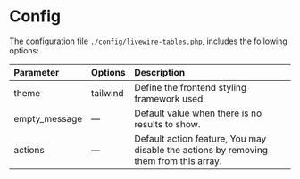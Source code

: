 # Config

The configuration file `./config/livewire-tables.php`, includes the following options:

| Parameter | Options | Description |
| :---------- |:------------| :-----------| 
| theme | tailwind | Define the frontend styling framework used. |
| empty_message | — | Default value when there is no results to show. |
| actions | — | Default action feature, You may disable the actions by removing them from this array. |
